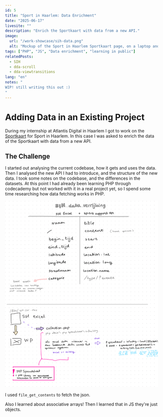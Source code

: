 ```yaml
---
id: 5
title: "Sport in Haarlem: Data Enrichment"
date: "2025-06-17"
livesite: ""
description: "Enrich the Sportkaart with data from a new API."
image:
  url: "/work-showcase/sih-data.png"
  alt: "Mockup of the Sport in Haarlem Sportkaart page, on a laptop and ipad."
tags: ["PHP", "JS", "Data enrichment", "learning in public"]
relatedPosts:
  - SIH
  - dda-scroll
  - dda-viewtransitions
lang: "en"
notes: "
WIP! still writing this out :)
"
---
```


# Adding Data in an Existing Project

During my internship at Atlantis Digital in Haarlem I got to work on the [Sportkaart](https://sportinhaarlem.nl/sportkaart/) for Sport in Haarlem. In this case I was asked to enrich the data of the Sportkaart with data from a new API.

## The Challenge

I started out analysing the current codebase, how it gets and uses the data. Then I analysed the new API I had to introduce, and the structure of the new data. I took some notes on the codebase, and the differences in the datasets. At this point I had already been learning PHP through codecademy but not worked with it in a real project yet, so I spend some time researching how data fetching works in PHP.

![Notes I made while working on the data enrichment task](/public/blog-content/notes-sih-data.jpg)

I used `file_get_contents` to fetch the json.

Also I learned about associative arrays! Then I learned that in JS they're just objects.

